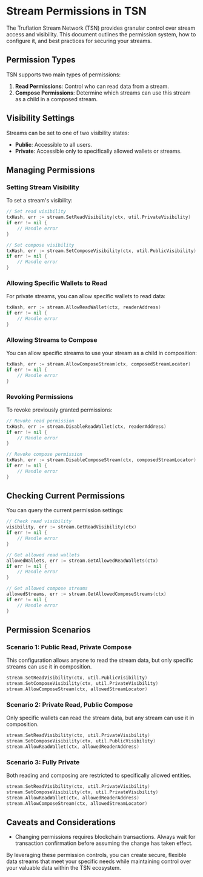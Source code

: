 # Stream Permissions in TSN

The Truflation Stream Network (TSN) provides granular control over stream access and visibility. This document outlines the permission system, how to configure it, and best practices for securing your streams.

## Permission Types

TSN supports two main types of permissions:

1. **Read Permissions**: Control who can read data from a stream.
2. **Compose Permissions**: Determine which streams can use this stream as a child in a composed stream.

## Visibility Settings

Streams can be set to one of two visibility states:

- **Public**: Accessible to all users.
- **Private**: Accessible only to specifically allowed wallets or streams.

## Managing Permissions

### Setting Stream Visibility

To set a stream's visibility:

```go
// Set read visibility
txHash, err := stream.SetReadVisibility(ctx, util.PrivateVisibility)
if err != nil {
    // Handle error
}

// Set compose visibility
txHash, err := stream.SetComposeVisibility(ctx, util.PublicVisibility)
if err != nil {
    // Handle error
}
```

### Allowing Specific Wallets to Read

For private streams, you can allow specific wallets to read data:

```go
txHash, err := stream.AllowReadWallet(ctx, readerAddress)
if err != nil {
    // Handle error
}
```

### Allowing Streams to Compose

You can allow specific streams to use your stream as a child in composition:

```go
txHash, err := stream.AllowComposeStream(ctx, composedStreamLocator)
if err != nil {
    // Handle error
}
```

### Revoking Permissions

To revoke previously granted permissions:

```go
// Revoke read permission
txHash, err := stream.DisableReadWallet(ctx, readerAddress)
if err != nil {
    // Handle error
}

// Revoke compose permission
txHash, err := stream.DisableComposeStream(ctx, composedStreamLocator)
if err != nil {
    // Handle error
}
```

## Checking Current Permissions

You can query the current permission settings:

```go
// Check read visibility
visibility, err := stream.GetReadVisibility(ctx)
if err != nil {
    // Handle error
}

// Get allowed read wallets
allowedWallets, err := stream.GetAllowedReadWallets(ctx)
if err != nil {
    // Handle error
}

// Get allowed compose streams
allowedStreams, err := stream.GetAllowedComposeStreams(ctx)
if err != nil {
    // Handle error
}
```

## Permission Scenarios

### Scenario 1: Public Read, Private Compose

This configuration allows anyone to read the stream data, but only specific streams can use it in composition.

```go
stream.SetReadVisibility(ctx, util.PublicVisibility)
stream.SetComposeVisibility(ctx, util.PrivateVisibility)
stream.AllowComposeStream(ctx, allowedStreamLocator)
```

### Scenario 2: Private Read, Public Compose

Only specific wallets can read the stream data, but any stream can use it in composition.

```go
stream.SetReadVisibility(ctx, util.PrivateVisibility)
stream.SetComposeVisibility(ctx, util.PublicVisibility)
stream.AllowReadWallet(ctx, allowedReaderAddress)
```

### Scenario 3: Fully Private

Both reading and composing are restricted to specifically allowed entities.

```go
stream.SetReadVisibility(ctx, util.PrivateVisibility)
stream.SetComposeVisibility(ctx, util.PrivateVisibility)
stream.AllowReadWallet(ctx, allowedReaderAddress)
stream.AllowComposeStream(ctx, allowedStreamLocator)
```

## Caveats and Considerations

- Changing permissions requires blockchain transactions. Always wait for transaction confirmation before assuming the change has taken effect.

By leveraging these permission controls, you can create secure, flexible data streams that meet your specific needs while maintaining control over your valuable data within the TSN ecosystem.